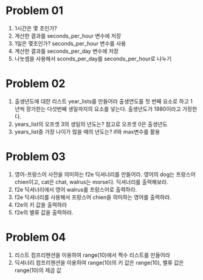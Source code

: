 # Problem 01

1. 1시간은 몇 초인가?
2. 계산한 결과를 seconds_per_hour 변수에 저장
3. 1일은 몇초인가?  seconds_per_hour 변수를 사용
4. 계산한 결과를 seconds_per_day 변수에 저장
5. 나눗셈을 사용해서 sconds_per_day를 seconds_per_hour로 나누기



# Problem 02

1. 출생년도에 대한 리스트 year_lists를 만들어라 출생연도를 첫 번째 요소로 하고 1년씩 장가한는 다섯번째 생일까지의 요소를 넣는다. 출생년도가 1980이라고 가정한다.
2. years_list의 오프셋 3의 생일의 년도는? 참고로 오프셋 0은 출생년도
3. years_list중 가장 나이가 많을 때의 년도는? if와 max변수를 활용



# Problem 03

1. 영어-프랑스어 사전을 의미하는 f2e 딕셔너리를 만들어라. 영어의 dog는 프랑스어 chien이고, cat은 chat, walrus는 morse다. 딕셔너리를 출력해보라.
2. f2e 딕셔너리에서 영어 walrus를 프랑스어로 출력하라.
3. f2e 딕셔너리를 사용해서 프랑스어 chien을 의미하는 영어를 출력하라.
4. f2e의 키 값을 출력하라
5. f2e의 밸류 값을 출력하라. 



# Problem 04

1. 리스트 컴프리헨션을 이용하여 range(10)에서 짝수 리스트를 만들어라
2. 딕셔너리 컴프리헨션을 이용하여 range(10)의 키 값은 range(10), 밸류 값은 range(10)의 제곱 값

